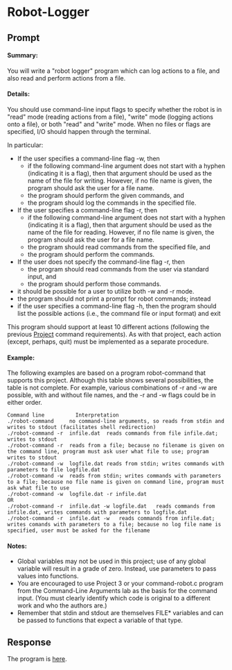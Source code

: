 # Robot-Logger

## Prompt

#### Summary: 
You will write a "robot logger" program which can log actions to a file, and also read and perform actions from a file.

#### Details:
You should use command-line input flags to specify whether the robot is in "read" mode (reading actions from a file), "write" mode (logging actions onto a file), or both "read" and "write" mode. When no files or flags are specified, I/O should happen through the terminal.

In particular:

* If the user specifies a command-line flag -w, then
  * if the following command-line argument does not start with a hyphen (indicating it is a flag), then that argument should be used as the name of the file for writing. However, if no file name is given, the program should ask the user for a file name.
  * the program should perform the given commands, and
  * the program should log the commands in the specified file.
* If the user specifies a command-line flag -r, then
  * if the following command-line argument does not start with a hyphen (indicating it is a flag), then that argument should be used as the name of the file for reading. However, if no file name is given, the program should ask the user for a file name.
  * the program should read commands from the specified file, and
  * the program should perform the commands. 
* If the user does not specify the command-line flag -r, then
  * the program should read commands from the user via standard input, and
  * the program should perform those commands.
* it should be possible for a user to utilize both -w and -r mode.
* the program should not print a prompt for robot commands; instead
* if the user specifies a command-line flag -h, then the program should list the possible actions (i.e., the command file or input format) and exit 

This program should support at least 10 different actions (following the previous [Project](https://github.com/ridhika123/Robot-Command) command requirements). As with that project, each action (except, perhaps, quit) must be implemented as a separate procedure.

#### Example:
The following examples are based on a program robot-command that supports this project. Although this table shows several possibilities, the table is not complete. For example, various combinations of -r and -w are possible, with and without file names, and the -r and -w flags could be in either order.

    Command line	      Interpretation
    ./robot-command	    no command-line arguments, so reads from stdin and writes to stdout (facilitates shell redirection)
    ./robot-command -r  infile.dat	reads commands from file infile.dat; writes to stdout
    ./robot-command -r	reads from a file; because no filename is given on the command line, program must ask user what file to use; program writes to stdout
    ./robot-command -w  logfile.dat	reads from stdin; writes commands with parameters to file logfile.dat
    ./robot-command -w	reads from stdin; writes commands with parameters to a file; because no file name is given on command line, program must ask what file to use
    ./robot-command -w  logfile.dat -r infile.dat
    OR
    ./robot-command -r  infile.dat -w logfile.dat	reads commands from infile.dat, writes commands with parameters to logfile.dat
    ./robot-command -r  infile.dat -w	reads commands from infile.dat; writes comands with parameters to a file; because no log file name is specified, user must be asked for the filename

#### Notes:
* Global variables may not be used in this project; use of any global variable will result in a grade of zero. Instead, use parameters to pass values into functions.
* You are encouraged to use Project 3 or your command-robot.c program from the Command-Line Arguments lab as the basis for the command input. (You must clearly identify which code is original to a different work and who the authors are.)
* Remember that stdin and stdout are themselves FILE* variables and can be passed to functions that expect a variable of that type.

## Response
The program is [here](https://github.com/ridhika123/Robot-Logger/blob/main/robot_logger.c).
